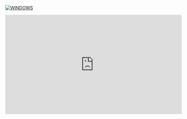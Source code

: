 [![WINDOWS](https://img.youtube.com/vi/_9cLWZtqm7k/0.jpg)](https://www.youtube.com/watch?v=_9cLWZtqm7k)

<iframe width="560" height="315" src="https://www.youtube.com/embed/_9cLWZtqm7k" frameborder="0" allowfullscreen></iframe>
